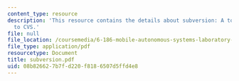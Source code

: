 ```yaml
---
content_type: resource
description: 'This resource contains the details about subversion: A tool similar
  to CVS.'
file: null
file_location: /coursemedia/6-186-mobile-autonomous-systems-laboratory-january-iap-2005/08b826627b7fd220f8186507d5ffd4e8_subversion.pdf
file_type: application/pdf
resourcetype: Document
title: subversion.pdf
uid: 08b82662-7b7f-d220-f818-6507d5ffd4e8
---
```

